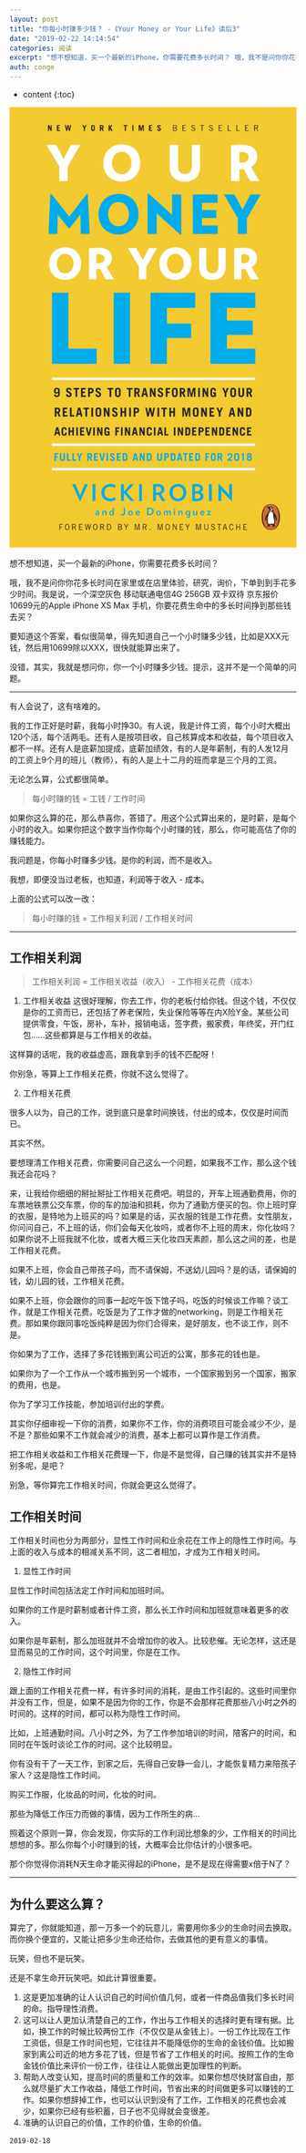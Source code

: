 ```yaml
---
layout: post
title: "你每小时赚多少钱？ -《Your Money or Your Life》读后3"
date: "2019-02-22 14:14:54"
categories: 阅读
excerpt: "想不想知道，买一个最新的iPhone，你需要花费多长时间？ 哦，我不是问你你花多长时间在家里或在店里体验，研究，询价，下单到到手花多少时间。我是..."
auth: conge
---
```

* content
{:toc}

![ ](/assets/images/阅读/118382-ef8216b6dd451f34.png)

想不想知道，买一个最新的iPhone，你需要花费多长时间？

哦，我不是问你你花多长时间在家里或在店里体验，研究，询价，下单到到手花多少时间。我是说，一个深空灰色 移动联通电信4G 256GB 双卡双待 京东报价10699元的Apple iPhone XS Max 手机，你要花费生命中的多长时间挣到那些钱去买？

要知道这个答案，看似很简单，得先知道自己一个小时赚多少钱，比如是XXX元钱，然后用10699除以XXX，很快就能算出来了。

没错，其实，我就是想问你，你一个小时赚多少钱。提示，这并不是一个简单的问题。

----

有人会说了，这有啥难的。

我的工作正好是时薪，我每小时挣30。有人说，我是计件工资，每个小时大概出120个活，每个活两毛。还有人是按项目收，自己核算成本和收益，每个项目收入都不一样。还有人是底薪加提成，底薪加绩效，有的人是年薪制，有的人发12月的工资上9个月的班儿（教师），有的人是上十二月的班而拿是三个月的工资。

无论怎么算，公式都很简单。

> 每小时赚的钱 = 工钱 / 工作时间

如果你这么算的花，那么恭喜你，答错了。用这个公式算出来的，是时薪，是每个小时的收入。如果你把这个数字当作你每个小时赚的钱，那么，你可能高估了你的赚钱能力。

我问题是，你每小时赚多少钱。是你的利润，而不是收入。

我想，即便没当过老板，也知道，利润等于收入 - 成本。

上面的公式可以改一改：

> 每小时赚的钱 = 工作相关利润 / 工作相关时间

----

## 工作相关利润

> 工作相关利润 = 工作相关收益（收入） - 工作相关花费（成本）

1. 工作相关收益
这很好理解，你去工作，你的老板付给你钱。但这个钱，不仅仅是你的工资而已，还包括了养老保险，失业保险等等在内X险Y金。某些公司提供零食，午饭，房补，车补，报销电话，签字费，搬家费，年终奖，开门红包……这些都算是与工作相关的收益。

这样算的话呢，我的收益虚高，跟我拿到手的钱不匹配呀！

你别急，等算上工作相关花费，你就不这么觉得了。

2. 工作相关花费

很多人以为，自己的工作，说到底只是拿时间换钱，付出的成本，仅仅是时间而已。

其实不然。

要想理清工作相关花费，你需要问自己这么一个问题，如果我不工作，那么这个钱我还会花吗？

来，让我给你细细的掰扯掰扯工作相关花费吧。明显的，开车上班通勤费用，你的车票地铁票公交车票，你的车的加油和损耗，你为了通勤方便买的包。你上班时穿的衣服，是特地为上班买的吗？如果是的话，买衣服的钱是工作花费。女性朋友，你问问自己，不上班的话，你们会每天化妆吗，或者你不上班的周末，你化妆吗？如果你说不上班我就不化妆，或者大概三天化妆四天素颜，那么这之间的差，也是工作相关花费。

如果不上班，你会自己带孩子吗，而不请保姆，不送幼儿园吗？是的话，请保姆的钱，幼儿园的钱，工作相关花费。

如果不上班，你会跟你的同事一起吃午饭下馆子吗，吃饭的时候谈工作嘛？谈工作，就是工作相关花费。吃饭是为了工作才做的networking，则是工作相关花费。那如果你跟同事吃饭纯粹是因为你们合得来，是好朋友，也不谈工作，则不是。

你如果为了工作，选择了多花钱搬到离公司近的公寓，那多花的钱也是。

如果你为了一个工作从一个城市搬到另一个城市，一个国家搬到另一个国家，搬家的费用，也是。

你为了学习工作技能，参加培训付出的学费。

其实你仔细审视一下你的消费，如果你不工作，你的消费项目可能会减少不少，是不是？那些如果不工作就会减少的消费，基本上都可以算作是工作消费。

把工作相关收益和工作相关花费理一下，你是不是觉得，自己赚的钱其实并不是特别多呢，是吧？

别急，等你算完工作相关时间，你就会更这么觉得了。

## 工作相关时间

工作相关时间也分为两部分，显性工作时间和业余花在工作上的隐性工作时间。与上面的收入与成本的相减关系不同，这二者相加，才成为工作相关时间。

1. 显性工作时间

显性工作时间包括法定工作时间和加班时间。

如果你的工作是时薪制或者计件工资，那么长工作时间和加班就意味着更多的收入。

如果你是年薪制，那么加班就并不会增加你的收入。比较悲催。无论怎样，这还是显而易见的工作时间，这个时间里，你是在工作。

2. 隐性工作时间

跟上面的工作相关花费一样，有许多时间的消耗，是由工作引起的。这些时间里你并没有工作，但是，如果不是因为你的工作，你是不会那样花费那些八小时之外的时间的。这样的时间，都可以称为隐性工作时间。

比如，上班通勤时间。八小时之外，为了工作参加培训的时间，陪客户的时间，和同时在午饭时谈论工作的时间。这个比较明显。

你有没有干了一天工作，到家之后，先得自己安静一会儿，才能恢复精力来陪孩子家人？这是隐性工作时间。

购买工作服，化妆品的时间，化妆的时间。

那些为降低工作压力而做的事情，因为工作所生的病...

照着这个原则一算，你会发现，你实际的工作利润比想象的少，工作相关的时间比想想的多。那么你每个小时赚到的钱，大概率会比你估计的小很多吧。

那个你觉得你消耗N天生命才能买得起的iPhone，是不是现在得需要x倍于N了？

--------

## 为什么要这么算？
算完了，你就能知道，那一万多一个的玩意儿，需要用你多少的生命时间去换取。而你换个便宜的，又能让把多少生命还给你，去做其他的更有意义的事情。

玩笑，但也不是玩笑。

还是不拿生命开玩笑吧。如此计算很重要。

1. 这是更加准确的让人认识自己的时间价值几何，或者一件商品值我们多长时间的命。指导理性消费。
2. 这可以让人更加认清楚自己的工作，作出与工作相关的选择时更有理有据。比如，换工作的时候比较两份工作（不仅仅是从金钱上）。一份工作比现在工作工资低，但是工作时间也短，它往往并不能降低你的生命的金钱价值。比如搬家到离公司近的地方多花了钱，但是节省了工作相关的时间。按照工作的生命金钱价值比来评价一份工作，往往让人能做出更加理性的判断。
3. 帮助人改变认知，提高时间的质量和工作的效率。如果你想尽快财富自由，那么就尽量扩大工作收益，降低工作时间，节省出来的时间做更多可以赚钱的工作。如果你想辞掉工作，也可以认识到没有了工作，工作相关的花费也会减少，如果你已经有些积蓄，日子也不见得就会变很差。
4. 准确的认识自己的价值，工作的价值，生命的价值。

```
2019-02-18
```

